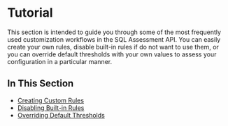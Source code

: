 # Tutorial

This section is intended to guide you through some of the most frequently used customization workflows in the SQL Assessment API. You can easily create your own rules, disable built-in rules if do not want to use them, or you can override default thresholds with your own values to assess your configuration in a particular manner.

## In This Section

- [Creating Custom Rules](CreatingCustomRules.md)
- [Disabling Built-in Rules](DisablingBuiltInRules.md)
- [Overriding Default Thresholds](OverridingDefaultThresholds.md)